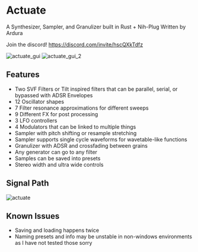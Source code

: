 # Actuate
A Synthesizer, Sampler, and Granulizer built in Rust + Nih-Plug
Written by Ardura

Join the discord! https://discord.com/invite/hscQXkTdfz

![actuate_gui](https://github.com/ardura/Actuate/assets/31751444/be396ad9-b67a-4a67-b457-c8a9911414e5)
![actuate_gui_2](https://github.com/ardura/Actuate/assets/31751444/4be89297-8833-4463-bcd5-ce30ef197450)


## Features
- Two SVF Filters or Tilt inspired filters that can be parallel, serial, or bypassed with ADSR Envelopes
- 12 Oscillator shapes
- 7 Filter resonance approximations for different sweeps
- 9 Different FX for post processing
- 3 LFO controllers
- 4 Modulators that can be linked to multiple things
- Sampler with pitch shifting or resample stretching
- Sampler supports single cycle waveforms for wavetable-like functions
- Granulizer with ADSR and crossfading between grains
- Any generator can go to any filter
- Samples can be saved into presets
- Stereo width and ultra wide controls

## Signal Path
![actuate](https://github.com/ardura/Actuate/assets/31751444/9066cf62-5077-41be-ade3-da4a51dc46e8)

## Known Issues
- Saving and loading happens twice
- Naming presets and info may be unstable in non-windows environments as I have not tested those sorry
